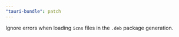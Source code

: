 ```yaml
---
"tauri-bundle": patch
---
```


Ignore errors when loading `icns` files in the `.deb` package generation.
